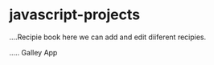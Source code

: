 # javascript-projects

....Recipie book here we can add and edit diiferent recipies.

..... Galley App
